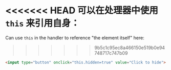 <<<<<<< HEAD
可以在处理器中使用 `this` 来引用自身：
=======
Can use `this` in the handler to reference "the element itself" here:
>>>>>>> 9b5c1c95ec8a466150e519b0e94748717c747b09

```html run height=50
<input type="button" onclick="this.hidden=true" value="Click to hide">
```
